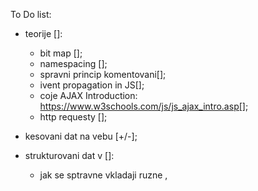 To Do list:


- teorije []:
    - bit map [];
    - namespacing [];
    - spravni princip komentovani[];
    - ivent propagation in JS[];
    - coje AJAX Introduction: https://www.w3schools.com/js/js_ajax_intro.asp[];
    - http requesty [];
    

- kesovani dat na vebu [+/-];

- strukturovani dat v <head> []:
    - jak se sptravne vkladaji ruzne <meata>, <script> & <style> data a proc;[] 

- <input type="submit"> 'Send'[-]:
    - ma byt aktivni pouze po korektnim vyplneni formulare;[]


- <labele> [+/-]:
    - zadat '*' z rozjasnenim - co ma udelat user;[]
    - implementivat legendu stranky;[]


- <input> uprava funkcionalu[+/-]:
    - uprava <type="phone"> (zmenit format tel. cisla na XxxXxxXxx), zamezit zadavani pismena - jenom cisla;[]
    - uprava <type='email'> (upravit validaci, ev. zadat pattern="" );[in progres...]
    
    
- BEM metodologie  nadale zdokonalovat; [+/-]


- <script> [+/-]:
    - pripojit pres JS validaci, místo <.alert>  jina funkce validace;[]
    - podivat se na true a false ve function (aby mohlo ukazovat validaci pro vsechny radky);[]

- pokusit se vytvorit request ze stranky pres Consol s pomoci https://jsonplaceholder.typicode.com/;[-]

- obrazky []:
    - seznamitse .webp;[]
    - svg; [+]
    
- UI/UX[]
    user friendly markup; []
    
    
 

